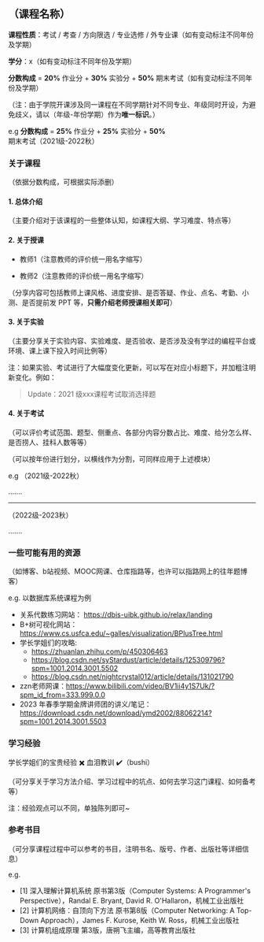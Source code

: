 ## （课程名称）

**课程性质**：考试 / 考查 / 方向限选 / 专业选修 / 外专业课（如有变动标注不同年份及学期）

**学分**：x（如有变动标注不同年份及学期）

**分数构成** = **20%** 作业分 + **30%** 实验分 + **50%** 期末考试（如有变动标注不同年份及学期）

（注：由于学院开课涉及同一课程在不同学期针对不同专业、年级同时开设，为避免歧义，请以（年级-年份学期）作为**唯一标识**。）

e.g **分数构成** = **25%** 作业分 + **25%** 实验分 + **50%** 期末考试（2021级-2022秋）

### 关于课程

（依据分数构成，可根据实际添删）

#### 1. 总体介绍

（主要介绍对于该课程的一些整体认知，如课程大纲、学习难度、特点等）

#### 2. 关于授课

- 教师1（注意教师的评价统一用名字缩写）

- 教师2（注意教师的评价统一用名字缩写）

（分享内容可包括教师上课风格、进度安排、是否答疑、作业、点名、考勤、小测、是否提前发 PPT 等，**只需介绍老师授课相关即可**）

#### 3. 关于实验

（主要分享关于实验内容、实验难度、是否验收、是否涉及没有学过的编程平台或环境、课上课下投入时间比例等）

注：如果实验、考试进行了大幅度变化更新，可以写在对应小标题下，并加粗注明新变化。例如：

> Update：2021 级xxx课程考试取消选择题

#### 4. 关于考试

（可以评价考试范围、题型、侧重点、各部分内容分数占比、难度、给分怎么样、是否捞人、挂科人数等等）

（可以按年份进行划分，以横线作为分割，可同样应用于上述模块）

e.g （2021级-2022秋）

.......

---

（2022级-2023秋）

.......

### 一些可能有用的资源

（如博客、b站视频、MOOC网课、仓库指路等，也许可以指路网上的往年题博客）

e.g. 以数据库系统课程为例
- 关系代数练习网站： https://dbis-uibk.github.io/relax/landing
- B+树可视化网站： https://www.cs.usfca.edu/~galles/visualization/BPlusTree.html
- 学长学姐们的攻略:
  - https://zhuanlan.zhihu.com/p/450306463
  - https://blog.csdn.net/syStardust/article/details/125309796?spm=1001.2014.3001.5502
  - https://blog.csdn.net/nightcrystal012/article/details/131021790
- zzn老师网课：https://www.bilibili.com/video/BV1ii4y1S7Uk/?spm_id_from=333.999.0.0
- 2023 年春季学期金牌讲师团的讲义/笔记：https://download.csdn.net/download/ymd2002/88062214?spm=1001.2014.3001.5503

### 学习经验

学长学姐们的宝贵经验 :heavy_multiplication_x: 血泪教训 :heavy_check_mark:（bushi）

（可分享关于学习方法介绍、学习过程中的坑点、如何去学习这门课程、如何备考等）

注：经验观点可以不同，单独陈列即可~

### 参考书目

（可分享课程过程中可以参考的书目，注明书名、版号、作者、出版社等详细信息）

e.g.
- [1] 深入理解计算机系统 原书第3版（Computer Systems: A Programmer's Perspective），Randal E. Bryant, David R. O'Hallaron，机械工业出版社
- [2] 计算机网络：自顶向下方法 原书第8版（Computer Networking: A Top-Down Approach），James F. Kurose, Keith W. Ross，机械工业出版社
- [3] 计算机组成原理 第3版，唐朔飞主编，高等教育出版社

